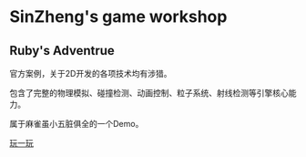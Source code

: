# SinZheng's game workshop

## Ruby's Adventrue
官方案例，关于2D开发的各项技术均有涉猎。

包含了完整的物理模拟、碰撞检测、动画控制、粒子系统、射线检测等引擎核心能力。

属于麻雀虽小五脏俱全的一个Demo。

[玩一玩](https://mrwizard2020.github.io/ruby)
